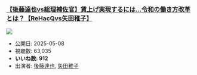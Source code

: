 ### [【後藤達也vs総理補佐官】賃上げ実現するには...令和の働き方改革とは？【ReHacQvs矢田稚子】](https://www.youtube.com/watch?v=saIizsInaW0)
[![](https://img.youtube.com/vi/saIizsInaW0/sddefault.jpg)](https://www.youtube.com/watch?v=saIizsInaW0)
-   公開日: 2025-05-08
-   視聴数: 63,035
-   **いいね数: 912**
-   出演者: [後藤達也](/rehacq_fan/people/後藤達也 "wikilink"), [矢田稚子](/rehacq_fan/people/矢田稚子 "wikilink")
